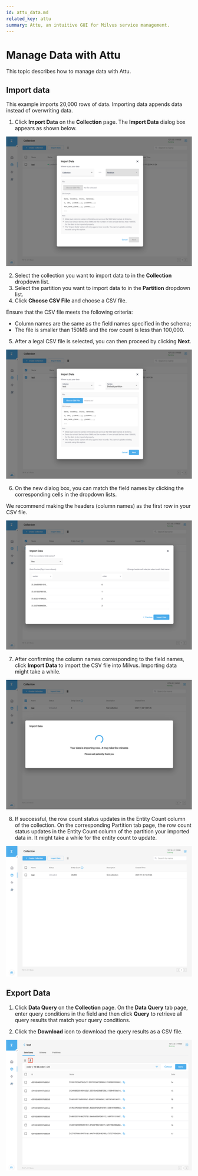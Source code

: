 ```yaml
---
id: attu_data.md
related_key: attu
summary: Attu, an intuitive GUI for Milvus service management.
---
```


# Manage Data with Attu

This topic describes how to manage data with Attu.

## Import data

This example imports 20,000 rows of data. Importing data appends data instead of overwriting data.

1. Click **Import Data** on the **Collection** page. The **Import Data** dialog box appears as shown below.

![Import Data](../../../../assets/attu/insight_data1.png)

2. Select the collection you want to import data to in the **Collection** dropdown list.
3. Select the partition you want to import data to in the **Partition** dropdown list.
4. Click **Choose CSV File** and choose a CSV file.

<div class="alert note"> Ensure that the CSV file meets the following criteria:
<ul>
<li>Column names are the same as the field names specified in the schema;</li>
<li>The file is smaller than 150MB and the row count is less than 100,000.</li>
</ul>
</div>

5. After a legal CSV file is selected, you can then proceed by clicking **Next**.

![Import Data](../../../../assets/attu/insight_data2.png)

6. On the new dialog box, you can match the field names by clicking the corresponding cells in the dropdown lists.

<div class="alert note">
We recommend making the headers (column names) as the first row in your CSV file.
</div>

![Import Data](../../../../assets/attu/insight_data3.png)

7. After confirming the column names corresponding to the field names, click **Import Data** to import the CSV file into Milvus. Importing data might take a while.

![Import Data](../../../../assets/attu/insight_data4.png)

8. If successful, the row count status updates in the Entity Count column of the collection. On the corresponding Partition tab page, the row count status updates in the Entity Count column of the partition your imported data in. It might take a while for the entity count to update.

![Import Data](../../../../assets/attu/insight_data5.png)

## Export Data

1. Click **Data Query** on the **Collection** page. On the **Data Query** tab page, enter query conditions in the field and then click **Query** to retrieve all query results that match your query conditions.

2. Click the **Download** icon to download the query results as a CSV file.

![Export Data](../../../../assets/attu/insight_data6.png)
